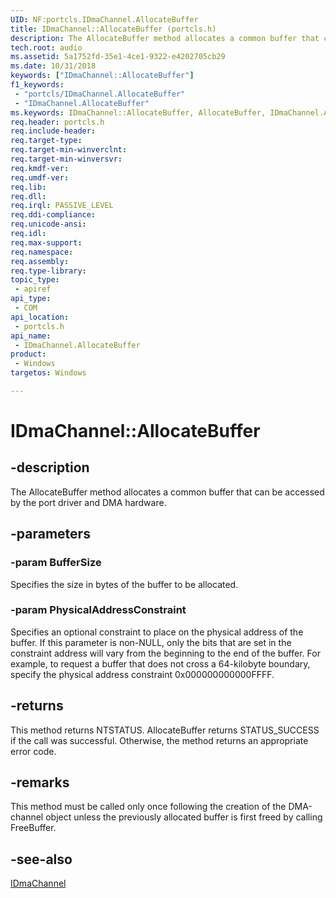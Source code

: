 ```yaml
---
UID: NF:portcls.IDmaChannel.AllocateBuffer
title: IDmaChannel::AllocateBuffer (portcls.h)
description: The AllocateBuffer method allocates a common buffer that can be accessed by the port driver and DMA hardware.
tech.root: audio
ms.assetid: 5a1752fd-35e1-4ce1-9322-e4202705cb29
ms.date: 10/31/2018
keywords: ["IDmaChannel::AllocateBuffer"]
f1_keywords:
 - "portcls/IDmaChannel.AllocateBuffer"
 - "IDmaChannel.AllocateBuffer"
ms.keywords: IDmaChannel::AllocateBuffer, AllocateBuffer, IDmaChannel.AllocateBuffer, IDmaChannel::AllocateBuffer, IDmaChannel.AllocateBuffer
req.header: portcls.h
req.include-header:
req.target-type:
req.target-min-winverclnt:
req.target-min-winversvr:
req.kmdf-ver:
req.umdf-ver:
req.lib:
req.dll:
req.irql: PASSIVE_LEVEL
req.ddi-compliance:
req.unicode-ansi:
req.idl:
req.max-support:
req.namespace:
req.assembly:
req.type-library: 
topic_type: 
 - apiref
api_type: 
 - COM
api_location: 
 - portcls.h
api_name: 
 - IDmaChannel.AllocateBuffer
product: 
 - Windows
targetos: Windows

---
```


# IDmaChannel::AllocateBuffer


## -description

The AllocateBuffer method allocates a common buffer that can be accessed by the port driver and DMA hardware.

## -parameters

### -param BufferSize
Specifies the size in bytes of the buffer to be allocated.

### -param PhysicalAddressConstraint
Specifies an optional constraint to place on the physical address of the buffer. If this parameter is non-NULL, only the bits that are set in the constraint address will vary from the beginning to the end of the buffer. For example, to request a buffer that does not cross a 64-kilobyte boundary, specify the physical address constraint 0x000000000000FFFF.


## -returns
This method returns NTSTATUS. AllocateBuffer returns STATUS_SUCCESS if the call was successful. Otherwise, the method returns an appropriate error code.

## -remarks

This method must be called only once following the creation of the DMA-channel object unless the previously allocated buffer is first freed by calling FreeBuffer. 

## -see-also

[IDmaChannel](nn-portcls-idmachannel.md)
